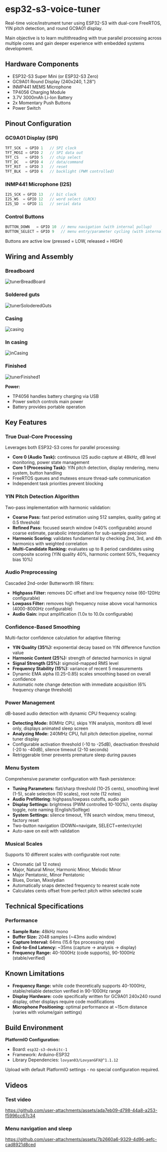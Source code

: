 # esp32-s3-voice-tuner
Real-time voice/instrument tuner using ESP32-S3 with dual-core FreeRTOS, YIN pitch detection, and round GC9A01 display.

Main objective is to learn multithreading with true parallel processing across multiple cores and gain deeper experience with embedded systems development.

## Hardware Components
- ESP32-S3 Super Mini (or ESP32-S3 Zero)
- GC9A01 Round Display (240x240, 1.28")
- INMP441 MEMS Microphone
- TP4056 Charging Module
- 3.7V 3000mAh Li-Ion Battery
- 2x Momentary Push Buttons
- Power Switch


## Pinout Configuration

### GC9A01 Display (SPI)
```cpp
TFT_SCK  = GPIO 1   // SPI clock
TFT_MOSI = GPIO 2   // SPI data out
TFT_CS   = GPIO 5   // chip select
TFT_DC   = GPIO 4   // data/command
TFT_RST  = GPIO 3   // reset
TFT_BLK  = GPIO 6   // backlight (PWM controlled)
```

### INMP441 Microphone (I2S)
```cpp
I2S_SCK = GPIO 13   // bit clock
I2S_WS  = GPIO 12   // word select (LRCK)
I2S_SD  = GPIO 11   // serial data
```

### Control Buttons
```cpp
BUTTON_DOWN   = GPIO 10  // menu navigation (with internal pullup)
BUTTON_SELECT = GPIO 9   // menu entry/parameter cycling (with internal pullup)
```

Buttons are active low (pressed = LOW, released = HIGH)

## Wiring and Assembly

### Breadboard
![tunerBreadBoard](https://github.com/user-attachments/assets/967493f7-d8b5-40e8-abf8-89485d1362c4)

### Soldered guts
![tunerSoloderedGuts](https://github.com/user-attachments/assets/8b4d445a-f375-49b6-b420-ef4f20fa73d1)

### Casing
![casing](https://github.com/user-attachments/assets/6567b193-762e-4b79-bc74-7838563c22dc)

### In casing
![inCasing](https://github.com/user-attachments/assets/f8b2cb8e-5c11-4834-ab48-861f482406df)

### Finished
![tunerFinished1](https://github.com/user-attachments/assets/ccd3fa0f-1f99-42ad-9edf-24b38e5d66ea)

**Power:**
- TP4056 handles battery charging via USB
- Power switch controls main power
- Battery provides portable operation


## Key Features

### True Dual-Core Processing
Leverages both ESP32-S3 cores for parallel processing:
- **Core 0 (Audio Task):** continuous I2S audio capture at 48kHz, dB level monitoring, power state management
- **Core 1 (Processing Task):** YIN pitch detection, display rendering, menu system, button handling
- FreeRTOS queues and mutexes ensure thread-safe communication
- Independent task priorities prevent blocking

### YIN Pitch Detection Algorithm
Two-pass implementation with harmonic validation:
- **Coarse Pass:** fast period estimation using 512 samples, quality gating at 0.5 threshold
- **Refined Pass:** focused search window (±40% configurable) around coarse estimate, parabolic interpolation for sub-sample precision
- **Harmonic Scoring:** validates fundamental by checking 2nd, 3rd, and 4th harmonics with weighted correlation
- **Multi-Candidate Ranking:** evaluates up to 8 period candidates using composite scoring (YIN quality 40%, harmonic content 50%, frequency bias 10%)

### Audio Preprocessing
Cascaded 2nd-order Butterworth IIR filters:
- **Highpass Filter:** removes DC offset and low frequency noise (60-120Hz configurable)
- **Lowpass Filter:** removes high frequency noise above vocal harmonics (4000-8000Hz configurable)
- **Audio Gain:** input amplification (1.0x to 10.0x configurable)

### Confidence-Based Smoothing
Multi-factor confidence calculation for adaptive filtering:
- **YIN Quality (35%):** exponential decay based on YIN difference function value
- **Harmonic Content (25%):** strength of detected harmonics in signal
- **Signal Strength (25%):** sigmoid-mapped RMS level
- **Frequency Stability (15%):** variance of recent 5 measurements
- Dynamic EMA alpha (0.25-0.85) scales smoothing based on overall confidence
- Automatic note change detection with immediate acquisition (6% frequency change threshold)

### Power Management
dB-based audio detection with dynamic CPU frequency scaling:
- **Detecting Mode:** 80MHz CPU, skips YIN analysis, monitors dB level only, displays animated sleep screen
- **Analyzing Mode:** 240MHz CPU, full pitch detection pipeline, normal tuner display
- Configurable activation threshold (-10 to -25dB), deactivation threshold (-20 to -40dB), silence timeout (2-10 seconds)
- Retriggerable timer prevents premature sleep during pauses

### Menu System
Comprehensive parameter configuration with flash persistence:
- **Tuning Parameters:** flat/sharp threshold (10-25 cents), smoothing level (1-5), scale selection (10 scales), root note (12 notes)
- **Audio Prefiltering:** highpass/lowpass cutoffs, audio gain
- **Display Settings:** brightness (PWM controlled 10-100%), cents display toggle, note naming (English/Solfège)
- **System Settings:** silence timeout, YIN search window, menu timeout, factory reset
- Two-button navigation (DOWN=navigate, SELECT=enter/cycle)
- Auto-save on exit with validation

### Musical Scales
Supports 10 different scales with configurable root note:
- Chromatic (all 12 notes)
- Major, Natural Minor, Harmonic Minor, Melodic Minor
- Major Pentatonic, Minor Pentatonic
- Blues, Dorian, Mixolydian
- Automatically snaps detected frequency to nearest scale note
- Calculates cents offset from perfect pitch within selected scale


## Technical Specifications

### Performance
- **Sample Rate:** 48kHz mono
- **Buffer Size:** 2048 samples (~43ms audio window)
- **Capture Interval:** 64ms (15.6 fps processing rate)
- **End-to-End Latency:** ~35ms (capture → analysis → display)
- **Frequency Range:** 40-1000Hz (code supports), 90-1000Hz (stable/verified)

## Known Limitations
- **Frequency Range:** while code theoretically supports 40-1000Hz, stable/reliable detection verified in 90-1000Hz range
- **Display Hardware:** code specifically written for GC9A01 240x240 round display, other displays require code modifications
- **Microphone Positioning:** optimal performance at ~15cm distance (varies with volume/gain settings)

## Build Environment
**PlatformIO Configuration:**
- Board: `esp32-s3-devkitc-1`
- Framework: Arduino-ESP32
- Library Dependencies: `lovyan03/LovyanGFX@^1.1.12`

Upload with default PlatformIO settings - no special configuration required.

## Videos

### Test video


https://github.com/user-attachments/assets/ada7eb09-d798-44a8-a253-f5996cc67c34

### Menu navigation and sleep



https://github.com/user-attachments/assets/7b2660a6-9329-4d96-aefc-cad8921d8ced

